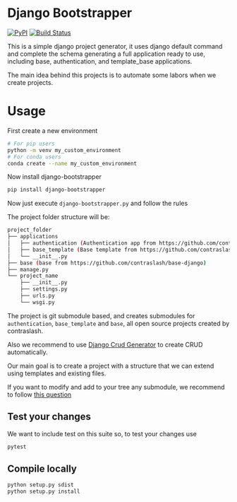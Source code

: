 # Django Bootstrapper

[![PyPI](https://img.shields.io/pypi/v/django-bootstrapper.svg)](https://pypi.org/project/django-bootstrapper)
[![Build Status](https://travis-ci.org/contraslash/django-bootstrapper.svg?branch=master)](https://travis-ci.org/contraslash/django-bootstrapper)

This is a simple django project generator, it uses django default command and complete the schema generating a full application ready to use, including base, authentication, and template_base applications.

The main idea behind this projects is to automate some labors when we create projects.

# Usage
First create a new environment

```bash
# For pip users
python -m venv my_custom_environment
# For conda users
conda create --name my_custom_environment
```

Now install django-bootstrapper

```bash
pip install django-bootstrapper
```

Now just execute `django-bootstrapper.py` and follow the rules

The project folder structure will be:

```bash
project_folder
├── applications
│   ├── authentication (Authentication app from https://github.com/contraslash/authentication-django)
│   ├── base_template (Base template from https://github.com/contraslash/template_cdn_bootstrap)
│   └── __init__.py
├── base (base from https://github.com/contraslash/base-django)
├── manage.py
└── project_name
    ├── __init__.py
    ├── settings.py
    ├── urls.py
    └── wsgi.py

```

The project is git submodule based, and creates submodules for `authentication`, `base_template` and `base`, 
all open source projects  created by contraslash.

Also we recommend to use [Django Crud Generator](https://django-crud-generator.readthedocs.io/en/latest/) to create CRUD
automatically.

Our main goal is to create a project with a structure that we can extend using templates and existing files.
 
If you want to modify and add to your tree any submodule, we recommend to follow [this question](https://stackoverflow.com/questions/1260748/how-do-i-remove-a-submodule) 


## Test your changes
We want to include test on this suite so, to test your changes use

```bash
pytest
```


## Compile locally
```bash
python setup.py sdist
python setup.py install
```